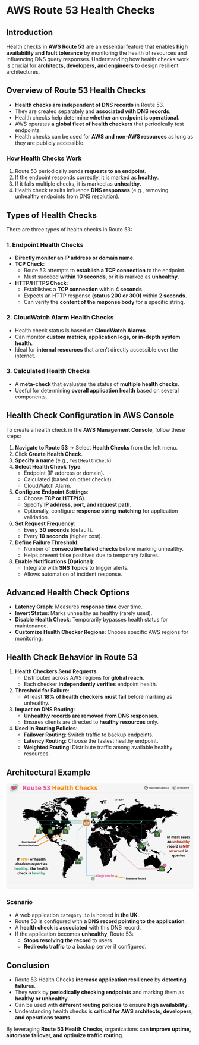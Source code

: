 # **AWS Route 53 Health Checks**

## **Introduction**

Health checks in **AWS Route 53** are an essential feature that enables **high availability and fault tolerance** by monitoring the health of resources and influencing DNS query responses. Understanding how health checks work is crucial for **architects, developers, and engineers** to design resilient architectures.

## **Overview of Route 53 Health Checks**

- **Health checks are independent of DNS records** in Route 53.
- They are created separately and **associated with DNS records**.
- Health checks help determine **whether an endpoint is operational**.
- AWS operates **a global fleet of health checkers** that periodically test endpoints.
- Health checks can be used for **AWS and non-AWS resources** as long as they are publicly accessible.

### **How Health Checks Work**

1. Route 53 periodically sends **requests to an endpoint**.
2. If the endpoint responds correctly, it is marked as **healthy**.
3. If it fails multiple checks, it is marked as **unhealthy**.
4. Health check results influence **DNS responses** (e.g., removing unhealthy endpoints from DNS resolution).

## **Types of Health Checks**

There are three types of health checks in Route 53:

### **1. Endpoint Health Checks**

- **Directly monitor an IP address or domain name**.
- **TCP Check**:
  - Route 53 attempts to **establish a TCP connection** to the endpoint.
  - Must succeed **within 10 seconds**, or it is marked as **unhealthy**.
- **HTTP/HTTPS Check**:
  - Establishes a **TCP connection** within **4 seconds**.
  - Expects an HTTP response **(status 200 or 300)** within **2 seconds**.
  - Can verify the **content of the response body** for a specific string.

### **2. CloudWatch Alarm Health Checks**

- Health check status is based on **CloudWatch Alarms**.
- Can monitor **custom metrics, application logs, or in-depth system health**.
- Ideal for **internal resources** that aren’t directly accessible over the internet.

### **3. Calculated Health Checks**

- A **meta-check** that evaluates the status of **multiple health checks**.
- Useful for determining **overall application health** based on several components.

## **Health Check Configuration in AWS Console**

To create a health check in the **AWS Management Console**, follow these steps:

1. **Navigate to Route 53** → Select **Health Checks** from the left menu.
2. Click **Create Health Check**.
3. **Specify a name** (e.g., `TestHealthCheck`).
4. **Select Health Check Type**:
   - Endpoint (IP address or domain).
   - Calculated (based on other checks).
   - CloudWatch Alarm.
5. **Configure Endpoint Settings**:
   - Choose **TCP or HTTP(S)**.
   - Specify **IP address, port, and request path**.
   - Optionally, configure **response string matching** for application validation.
6. **Set Request Frequency**:
   - Every **30 seconds** (default).
   - Every **10 seconds** (higher cost).
7. **Define Failure Threshold**:
   - Number of **consecutive failed checks** before marking unhealthy.
   - Helps prevent false positives due to temporary failures.
8. **Enable Notifications (Optional)**:
   - Integrate with **SNS Topics** to trigger alerts.
   - Allows automation of incident response.

## **Advanced Health Check Options**

- **Latency Graph**: Measures **response time** over time.
- **Invert Status**: Marks unhealthy as healthy (rarely used).
- **Disable Health Check**: Temporarily bypasses health status for maintenance.
- **Customize Health Checker Regions**: Choose specific AWS regions for monitoring.

## **Health Check Behavior in Route 53**

1. **Health Checkers Send Requests**:
   - Distributed across AWS regions for **global reach**.
   - Each checker **independently verifies** endpoint health.
2. **Threshold for Failure**:
   - At least **18% of health checkers must fail** before marking as unhealthy.
3. **Impact on DNS Routing**:
   - **Unhealthy records are removed from DNS responses**.
   - Ensures clients are directed to **healthy resources** only.
4. **Used in Routing Policies**:
   - **Failover Routing**: Switch traffic to backup endpoints.
   - **Latency Routing**: Choose the fastest healthy endpoint.
   - **Weighted Routing**: Distribute traffic among available healthy resources.

## **Architectural Example**

![alt text](image-4.png)

### **Scenario**

- A web application `category.io` is hosted in **the UK**.
- Route 53 is configured with **a DNS record pointing to the application**.
- A **health check is associated** with this DNS record.
- If the application becomes **unhealthy**, Route 53:
  - **Stops resolving the record** to users.
  - **Redirects traffic** to a backup server if configured.

## **Conclusion**

- Route 53 Health Checks **increase application resilience** by **detecting failures**.
- They work by **periodically checking endpoints** and marking them as **healthy or unhealthy**.
- Can be used with **different routing policies** to ensure **high availability**.
- Understanding health checks is **critical for AWS architects, developers, and operations teams**.

By leveraging **Route 53 Health Checks**, organizations can **improve uptime, automate failover, and optimize traffic routing**.
